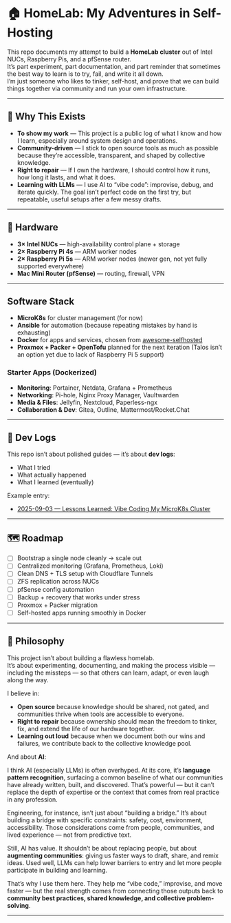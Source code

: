 # 🏠 HomeLab: My Adventures in Self-Hosting

This repo documents my attempt to build a **HomeLab cluster** out of Intel NUCs, Raspberry Pis, and a pfSense router.  
It’s part experiment, part documentation, and part reminder that sometimes the best way to learn is to try, fail, and write it all down.  
I’m just someone who likes to tinker, self-host, and prove that we can build things together via community and run your own infrastructure.  

---

## 🌱 Why This Exists

- **To show my work** — This project is a public log of what I know and how I learn, especially around system design and operations.  
- **Community-driven** — I stick to open source tools as much as possible because they’re accessible, transparent, and shaped by collective knowledge.  
- **Right to repair** — If I own the hardware, I should control how it runs, how long it lasts, and what it does.  
- **Learning with LLMs** — I use AI to “vibe code”: improvise, debug, and iterate quickly. The goal isn’t perfect code on the first try, but repeatable, useful setups after a few messy drafts.  

---

## 🔧 Hardware

- **3× Intel NUCs** — high-availability control plane + storage  
- **2× Raspberry Pi 4s** — ARM worker nodes  
- **2× Raspberry Pi 5s** — ARM worker nodes (newer gen, not yet fully supported everywhere)  
- **Mac Mini Router (pfSense)** — routing, firewall, VPN  

---

## Software Stack

- **MicroK8s** for cluster management (for now)  
- **Ansible** for automation (because repeating mistakes by hand is exhausting)  
- **Docker** for apps and services, chosen from [awesome-selfhosted](https://github.com/awesome-selfhosted/awesome-selfhosted)  
- **Proxmox + Packer + OpenTofu** planned for the next iteration (Talos isn’t an option yet due to lack of Raspberry Pi 5 support)  

### Starter Apps (Dockerized)

- **Monitoring**: Portainer, Netdata, Grafana + Prometheus  
- **Networking**: Pi-hole, Nginx Proxy Manager, Vaultwarden  
- **Media & Files**: Jellyfin, Nextcloud, Paperless-ngx  
- **Collaboration & Dev**: Gitea, Outline, Mattermost/Rocket.Chat  

---

## 📖 Dev Logs

This repo isn’t about polished guides — it’s about **dev logs**:  

- What I tried
- What actually happened
- What I learned (eventually)

Example entry:  

- [2025-09-03 — Lessons Learned: Vibe Coding My MicroK8s Cluster](./devlog/2025-09-03-microk8s-retro.md)

---

## 🗺️ Roadmap

- [ ] Bootstrap a single node cleanly → scale out  
- [ ] Centralized monitoring (Grafana, Prometheus, Loki)  
- [ ] Clean DNS + TLS setup with Cloudflare Tunnels  
- [ ] ZFS replication across NUCs  
- [ ] pfSense config automation  
- [ ] Backup + recovery that works under stress  
- [ ] Proxmox + Packer migration  
- [ ] Self-hosted apps running smoothly in Docker  

---

## 📝 Philosophy

This project isn’t about building a flawless homelab.  
It’s about experimenting, documenting, and making the process visible — including the missteps — so that others can learn, adapt, or even laugh along the way.  

I believe in:  

- **Open source** because knowledge should be shared, not gated, and communities thrive when tools are accessible to everyone.
- **Right to repair** because ownership should mean the freedom to tinker, fix, and extend the life of our hardware together.  
- **Learning out loud** because when we document both our wins and failures, we contribute back to the collective knowledge pool.  

And about **AI**:  

I think AI (especially LLMs) is often overhyped. At its core, it’s **language pattern recognition**, surfacing a common baseline of what our communities have already written, built, and discovered. That’s powerful — but it can’t replace the depth of expertise or the context that comes from real practice in any profession.  

Engineering, for instance, isn’t just about “building a bridge.” It’s about building a bridge with specific constraints: safety, cost, environment, accessibility. Those considerations come from people, communities, and lived experience — not from predictive text.  

Still, AI has value. It shouldn’t be about replacing people, but about **augmenting communities**: giving us faster ways to draft, share, and remix ideas. Used well, LLMs can help lower barriers to entry and let more people participate in building and learning.  

That’s why I use them here. They help me “vibe code,” improvise, and move faster — but the real strength comes from connecting those outputs back to **community best practices, shared knowledge, and collective problem-solving**.  

---

